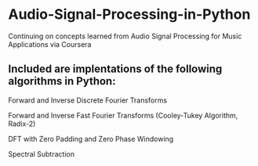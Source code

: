 # Audio-Signal-Processing-in-Python
Continuing on concepts learned from Audio Signal Processing for Music Applications via Coursera


## Included are implentations of the following algorithms in Python:
Forward and Inverse Discrete Fourier Transforms

Forward and Inverse Fast Fourier Transforms (Cooley-Tukey Algorithm, Radix-2)

DFT with Zero Padding and Zero Phase Windowing 

Spectral Subtraction 
